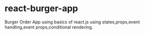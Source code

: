 # react-burger-app
Burger Order App using basics of react.js using states,props,event handling,event props,conditional rendering.
